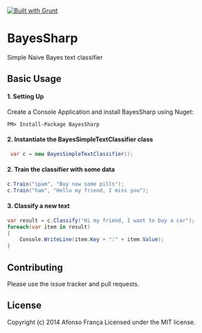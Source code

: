 [![Built with Grunt](https://cdn.gruntjs.com/builtwith.png)](http://gruntjs.com/)

BayesSharp
==========

Simple Naive Bayes text classifier

## Basic Usage

#### 1. Setting Up

Create a Console Application and install BayesSharp using Nuget:

```
PM> Install-Package BayesSharp
```

#### 2. Instantiate the BayesSimpleTextClassifier class

```c#
 var c = new BayesSimpleTextClassifier();
```

#### 2. Train the classifier with some data
```c#
c.Train("spam", "Buy now some pills");
c.Train("ham", "Hello my friend, I miss you");
```

#### 3. Classify a new text
```c#
var result = c.Classify("Hi my friend, I want to buy a car");
foreach(var item in result)
{
    Console.WriteLine(item.Key + ":" + item.Value);
}
```


## Contributing

Please use the issue tracker and pull requests.

## License
Copyright (c) 2014 Afonso França
Licensed under the MIT license.
